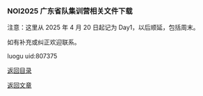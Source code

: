 ### NOI2025 广东省队集训营相关文件下载

注意：这里从 2025 年 4 月 20 日起记为 Day1，以后顺延，包括周末。

如有补充或纠正欢迎联系。

luogu uid:807375

[返回目录](https://www.luogu.com.cn/training/753719)

[返回文章](https://www.luogu.com.cn/article/x9iejjca)
